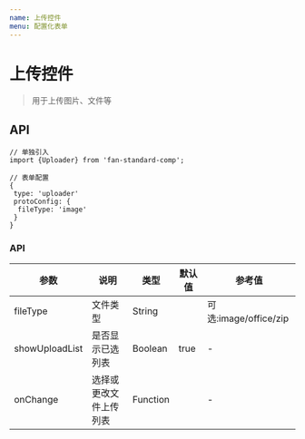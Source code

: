 ```yaml
---
name: 上传控件
menu: 配置化表单
---
```


# 上传控件

> 用于上传图片、文件等

## API

```
// 单独引入
import {Uploader} from 'fan-standard-comp';

// 表单配置
{
 type: 'uploader'
 protoConfig: {
  fileType: 'image'
 }
}

```
### API
| 参数      | 说明                                      | 类型         | 默认值 | 参考值 |
|----------|------------------------------------------|-------------|-------|-------|
| fileType |文件类型 | String |  |可选:image/office/zip|
| showUploadList | 是否显示已选列表 | Boolean | true  | -|
| onChange |选择或更改文件上传列表 | Function |  | - |
